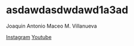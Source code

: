# asdawdasdwdawd1a3ad
Joaquin Antonio Maceo M. Villanueva

[Instagram](https://www._antonvee)
[Youtube](https://youtu.be/Ee49cPAhstI)
